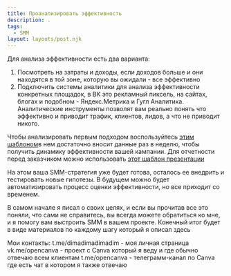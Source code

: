 ```yaml
---
title: Проанализировать эффективность
description: .
tags:
  - SMM
layout: layouts/post.njk
---
```

Для анализа эффективности есть два варианта:
1. Посмотреть на затраты и доходы, если доходов больше и они находятся в той зоне, которую вы ожидали - все эффективно
2. Подключить системы аналитики для анализа эффективности конкретных площадок, в ВК это рекламный пиксель, на сайтах, блогах и подобном - Яндекс.Метрика и Гугл Аналитика. Аналитические инструменты позволят вам реально понять что эффективно и приводит трафик, клиентов, лидов, а что не приводит никого.

Чтобы анализировать первым подходом воспользуйтесь [этим шаблоном](https://docs.google.com/spreadsheets/d/1Sv1bn3tFoq-ybebp9qN0PtWH_hRj2u1i2J_Nt2DvlnA/edit?usp=sharing&roistat_visit=315180)в нем достаточно вносит данные раз в неделю, чтобы получить динамику эффективности вашей кампании. Для отчетности перед заказчиком можно использовать [этот шаблон презентации](https://docs.google.com/presentation/d/1wDIiQUc9Ym_HUwLUk9PPqyeUPhMjX732JiyNwWmD_Pc/edit?usp=sharing&roistat_visit=315180)

На этом ваша SMM-стратегия уже будет готова, осталось ее внедрить и тестировать новые гипотезы. В будущем можно будет автоматизировать процесс оценки эффективности, но все приходит со временем.

В самом начале я писал о своих целях, и если вы прочитав все это поняли, что сами не справитесь, вы всегда можете обратиться ко мне, и я помогу вам выстроить SMM в вашем проекте. Конечный итог будет в виде материалов по каждому шагу который я описал здесь

Мои контакты:
t.me/dimadimadimadim - моя личная страница 
vk.me/opencanva - проект с Canva который я веду и где обычно отвечаю всем клиентам
t.me/opencanva - телеграмм-канал по Canva где есть чат в котором я также отвечаю



